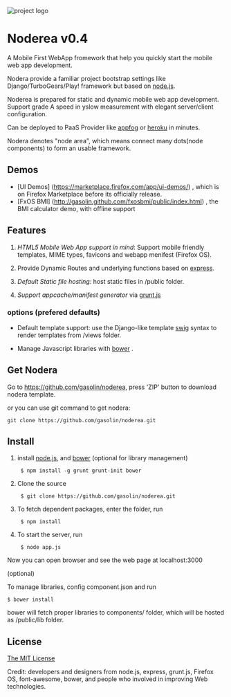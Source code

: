 ![project logo](https://raw.github.com/gasolin/noderea/master/public/img/icon128.png)

# Noderea v0.4

A Mobile First WebApp fromework that help you quickly start the mobile web app development. 

Nodera provide a familiar project bootstrap settings like Django/TurboGears/Play! framework but based on [node.js](http://nodejs.org/).

Noderea is prepared for static and dynamic mobile web app development. Support grade A speed in yslow measurement with elegant server/client configuration.

Can be deployed to PaaS Provider like [appfog](https://www.appfog.com) or [heroku](http://www.heroku.com) in minutes.


Nodera denotes "node area", which means connect many dots(node components) to form an usable framework.

## Demos

* [UI Demos] (https://marketplace.firefox.com/app/ui-demos/) , which is on Firefox Marketplace before its officially release.
* [FxOS BMI] (http://gasolin.github.com/fxosbmi/public/index.html) , the BMI calculator demo, with offline support

## Features

1. *HTML5 Mobile Web App support in mind*: Support mobile friendly templates, MIME types, favicons and webapp menifest (Firefox OS).

2. Provide Dynamic Routes and underlying functions based on [express](http://www.expressjs.com).

3. *Default Static file hosting*: host static files in /public folder.

4. *Support appcache/manifest generator* via [grunt.js](https://github.com/gunta/grunt-manifest)

### options (prefered defaults)

* Default template support: use the Django-like template [swig](http://paularmstrong.github.com/swig) syntax to render templates from /views folder.

* Manage Javascript libraries with [bower](http://sindresorhus.com/bower-components/) .


## Get Nodera

Go to https://github.com/gasolin/noderea, press 'ZIP' button to download nodera template.

or you can use git command to get nodera:

    git clone https://github.com/gasolin/noderea.git

## Install

1. install [node.js](http://www.nodejs.org), and [bower](http://sindresorhus.com/bower-components/) (optional for library management)

        $ npm install -g grunt grunt-init bower

2. Clone the source

        $ git clone https://github.com/gasolin/noderea.git

3. To fetch dependent packages, enter the folder, run

        $ npm install

4. To start the server, run

        $ node app.js

Now you can open browser and see the web page at localhost:3000 


(optional) 

To manage libraries, config component.json and run

    $ bower install

bower will fetch proper libraries to components/ folder, which will be hosted as /public/lib folder.


## License

[The MIT License](http://opensource.org/licenses/MIT)

Credit: developers and designers from node.js, express, grunt.js, Firefox OS, font-awesome, bower, and people who involved in improving Web technologies.
